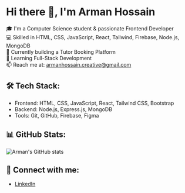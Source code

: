 # Hi there 👋, I'm Arman Hossain

🎓 I'm a Computer Science student & passionate Frontend Developer  
💻 Skilled in HTML, CSS, JavaScript, React, Tailwind, Firebase, Node.js, MongoDB  
🚀 Currently building a Tutor Booking Platform  
🌱 Learning Full-Stack Development  
📫 Reach me at: [armanhossain.creative@gmail.com](mailto:armanhossain.creative@gmail.com)  

## 🛠 Tech Stack:
- Frontend: HTML, CSS, JavaScript, React, Tailwind CSS, Bootstrap  
- Backend: Node.js, Express.js, MongoDB  
- Tools: Git, GitHub, Firebase, Figma

## 📊 GitHub Stats:
![Arman's GitHub stats](https://github-readme-stats.vercel.app/api?username=arman-hossain&show_icons=true&theme=radical)

## 🔗 Connect with me:
- [LinkedIn](https://linkedin.com/in/armanhossainweb)

